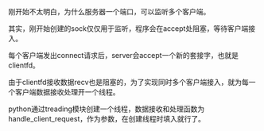刚开始不太明白，为什么服务器一个端口，可以监听多个客户端。

其实，刚开始创建的sock仅仅用于监听，程序会在accept处阻塞，等待客户端接入。

每个客户端发出connect请求后，server会accept一个新的套接字，也就是clientfd。

由于clientfd接收数据recv也是阻塞的，为了实现同时多个客户端接入，就为每一个客户端数据接收处理开一个线程。

python通过treading模块创建一个线程，数据接收和处理函数为handle_client_request，作为参数，在创建线程时填入就行了。


